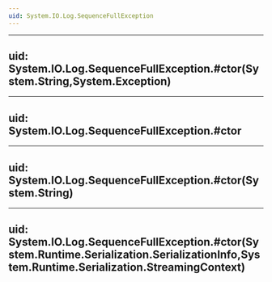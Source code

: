```yaml
---
uid: System.IO.Log.SequenceFullException
---
```


---
uid: System.IO.Log.SequenceFullException.#ctor(System.String,System.Exception)
---

---
uid: System.IO.Log.SequenceFullException.#ctor
---

---
uid: System.IO.Log.SequenceFullException.#ctor(System.String)
---

---
uid: System.IO.Log.SequenceFullException.#ctor(System.Runtime.Serialization.SerializationInfo,System.Runtime.Serialization.StreamingContext)
---
